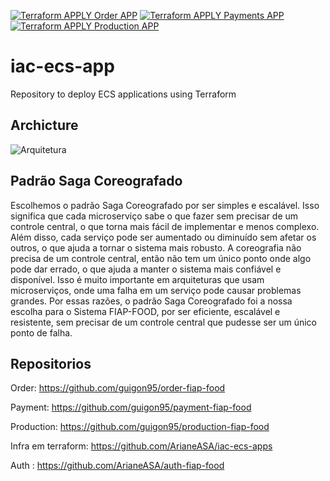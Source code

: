 
[![Terraform APPLY Order APP](https://github.com/ArianeASA/iac-ecs-apps/actions/workflows/terraform_apply_order.yml/badge.svg?branch=master)](https://github.com/ArianeASA/iac-ecs-apps/actions/workflows/terraform_apply_order.yml)
[![Terraform APPLY Payments APP](https://github.com/ArianeASA/iac-ecs-apps/actions/workflows/terraform_apply_payments.yml/badge.svg?branch=master)](https://github.com/ArianeASA/iac-ecs-apps/actions/workflows/terraform_apply_payments.yml)
[![Terraform APPLY Production APP](https://github.com/ArianeASA/iac-ecs-apps/actions/workflows/terraform_apply_production.yml/badge.svg?branch=master)](https://github.com/ArianeASA/iac-ecs-apps/actions/workflows/terraform_apply_production.yml)
# iac-ecs-app
Repository to deploy ECS applications using Terraform

## Archicture

![Arquitetura](https://github.com/ArianeASA/iac-ecs-apps/assets/84243254/07d85ed0-c641-4933-8ca8-cd52746ca2ce)



## Padrão Saga Coreografado

Escolhemos o padrão Saga Coreografado por ser simples e escalável. Isso significa que cada microserviço sabe o que fazer sem precisar de um controle central, o que torna mais fácil de implementar e menos complexo. Além disso, cada serviço pode ser aumentado ou diminuído sem afetar os outros, o que ajuda a tornar o sistema mais robusto.
A coreografia não precisa de um controle central, então não tem um único ponto onde algo pode dar errado, o que ajuda a manter o sistema mais confiável e disponível. Isso é muito importante em arquiteturas que usam microserviços, onde uma falha em um serviço pode causar problemas grandes.
Por essas razões, o padrão Saga Coreografado foi a nossa escolha para o Sistema FIAP-FOOD, por ser eficiente, escalável e resistente, sem precisar de um controle central que pudesse ser um único ponto de falha.

## Repositorios

Order: https://github.com/guigon95/order-fiap-food

Payment: https://github.com/guigon95/payment-fiap-food

Production: https://github.com/guigon95/production-fiap-food

Infra em terraform: https://github.com/ArianeASA/iac-ecs-apps

Auth : https://github.com/ArianeASA/auth-fiap-food
